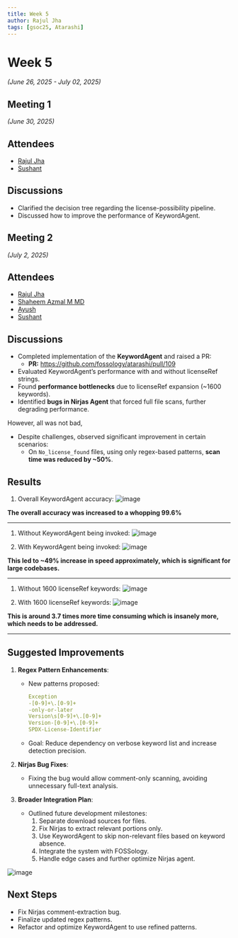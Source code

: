 ```yaml
---
title: Week 5
author: Rajul Jha  
tags: [gsoc25, Atarashi]
---
```


<!--  
SPDX-License-Identifier: CC-BY-SA-4.0  
SPDX-FileCopyrightText: 2025 Rajul Jha <rajuljha49@gmail.com>  
-->

# Week 5

*(June 26, 2025 - July 02, 2025)*

## Meeting 1

*(June 30, 2025)*

## Attendees

* [Rajul Jha](https://github.com/rajuljha)
* [Sushant](https://github.com/its-sushant)

## Discussions
* Clarified the decision tree regarding the license-possibility pipeline.
* Discussed how to improve the performance of KeywordAgent.


## Meeting 2

*(July 2, 2025)*

## Attendees

* [Rajul Jha](https://github.com/rajuljha)
* [Shaheem Azmal M MD](https://github.com/shaheemazmalmmd)
* [Ayush](https://github.com/hastagAB)
* [Sushant](https://github.com/its-sushant)

## Discussions

* Completed implementation of the **KeywordAgent** and raised a PR:
  * **PR:** https://github.com/fossology/atarashi/pull/109
* Evaluated KeywordAgent’s performance with and without licenseRef strings.
* Found **performance bottlenecks** due to licenseRef expansion (~1600 keywords).
* Identified **bugs in Nirjas Agent** that forced full file scans, further degrading performance.
  
However, all was not bad,
* Despite challenges, observed significant improvement in certain scenarios:
  * On `No_license_found` files, using only regex-based patterns, **scan time was reduced by ~50%**.


## Results
1. Overall KeywordAgent accuracy:
![image](/img/atarashi/keyword_accuracy.png)

**The overall accuracy was increased to a whopping 99.6%**

---

1. Without KeywordAgent being invoked:
![image](/img/atarashi/without_keyword.png)

1. With KeywordAgent being invoked:
![image](/img/atarashi/with_keyword.png)

**This led to ~49% increase in speed approximately, which is significant for large codebases.**

---

1. Without 1600 licenseRef keywords:
![image](/img/atarashi/without_refs.png)

1. With 1600 licenseRef keywords:
![image](/img/atarashi/with_1600_refs.png)

**This is around 3.7 times more time consuming which is insanely more, which needs to be addressed.**

---

## Suggested Improvements

1. **Regex Pattern Enhancements**:
   * New patterns proposed:
     ```yaml
     Exception
     -[0-9]+\.[0-9]+
     -only-or-later
     Version\s[0-9]+\.[0-9]+
     Version-[0-9]+\.[0-9]+
     SPDX-License-Identifier
     ```
   * Goal: Reduce dependency on verbose keyword list and increase detection precision.

2. **Nirjas Bug Fixes**:
   * Fixing the bug would allow comment-only scanning, avoiding unnecessary full-text analysis.

3. **Broader Integration Plan**:
   * Outlined future development milestones:
     1. Separate download sources for files.
     2. Fix Nirjas to extract relevant portions only.
     3. Use KeywordAgent to skip non-relevant files based on keyword absence.
     4. Integrate the system with FOSSology.
     5. Handle edge cases and further optimize Nirjas agent.

![image](/img/atarashi/foss_integration_flow_atarashi.png)




## Next Steps

* Fix Nirjas comment-extraction bug.
* Finalize updated regex patterns.
* Refactor and optimize KeywordAgent to use refined patterns.
